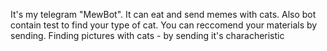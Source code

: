 It's my telegram "MewBot".
It can eat and send memes with cats. 
Also bot contain test to find your type of cat.
You can reccomend your materials by sending.
Finding pictures with cats - by sending it's characheristic
